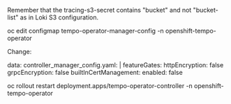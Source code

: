 Remember that the tracing-s3-secret contains "bucket" and not "bucket-list" as in Loki S3 configuration.

oc edit configmap tempo-operator-manager-config -n openshift-tempo-operator

Change:

data:
  controller_manager_config.yaml: |
    featureGates:
      httpEncryption: false
      grpcEncryption: false
      builtInCertManagement:
        enabled: false

oc rollout restart deployment.apps/tempo-operator-controller -n openshift-tempo-operator